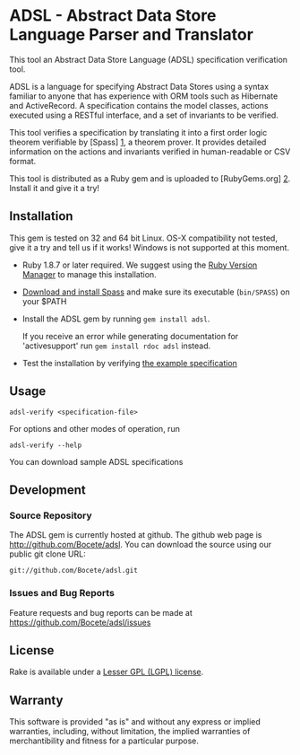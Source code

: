 ADSL - Abstract Data Store Language Parser and Translator
=========================================================

This tool an Abstract Data Store Language (ADSL) specification verification tool.

ADSL is a language for specifying Abstract Data Stores using a syntax familiar to anyone that has experience
with ORM tools such as Hibernate and ActiveRecord. A specification contains the model classes, actions executed
using a RESTful interface, and a set of invariants to be verified.

This tool verifies a specification by translating it into a first order logic theorem verifiable by [Spass] [1],
a theorem prover. It provides detailed information on the actions and invariants verified in human-readable or
CSV format.

This tool is distributed as a Ruby gem and is uploaded to [RubyGems.org] [2]. Install it and give it a try!


Installation
------------

This gem is tested on 32 and 64 bit Linux. OS-X compatibility not tested, give it a try
and tell us if it works! Windows is not supported at this moment.

 - Ruby 1.8.7 or later required. We suggest using the [Ruby Version Manager](https://rvm.io/rvm/install/) to manage this installation.
 - [Download and install Spass](http://www.spass-prover.org/download/index.html) and make sure its executable (`bin/SPASS`) on your $PATH
 - Install the ADSL gem by running `gem install adsl`.
   
   If you receive an error while generating documentation for 'activesupport' run `gem install rdoc adsl` instead.
 - Test the installation by verifying [the example specification](https://raw.github.com/Bocete/adsl/master/example/running-example.adsl)

Usage
-----

    adsl-verify <specification-file>

For options and other modes of operation, run

    adsl-verify --help

You can download sample ADSL specifications 


Development
-----------

### Source Repository

The ADSL gem is currently hosted at github. The github web page is http://github.com/Bocete/adsl.
You can download the source using our public git clone URL:

    git://github.com/Bocete/adsl.git

### Issues and Bug Reports

Feature requests and bug reports can be made at https://github.com/Bocete/adsl/issues


License
-------

Rake is available under a [Lesser GPL (LGPL) license](LICENSE).


Warranty
--------

This software is provided "as is" and without any express or
implied warranties, including, without limitation, the implied
warranties of merchantibility and fitness for a particular
purpose.

  [1]: http://www.spass-prover.org/ "Spass"
  [2]: https://rubygems.org/gems/adsl "RubyGems.org"
